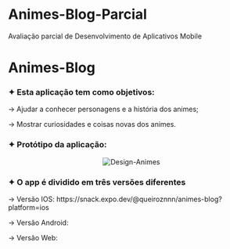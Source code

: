 # Animes-Blog-Parcial
Avaliação parcial de Desenvolvimento de Aplicativos Mobile
<h1>Animes-Blog</h1>
<h3>✦ Esta aplicação tem como objetivos:</h3>
<p>-> Ajudar a conhecer personagens e a história dos animes;</p>
<p>-> Mostrar curiosidades e coisas novas dos animes.</p>

<h3>✦ Protótipo da aplicação:</h3>
<div align="center">
  
  ![Design-Animes](https://github.com/samuelqueiroz21/Animes-Blog-Parcial/assets/128627088/60ddce5b-e0bf-4b65-8c0f-7268b45ebf10)
  
</div>

<h3>✦ O app é dividido em três versões diferentes</h3>
<p>-> Versão IOS: https://snack.expo.dev/@queiroznnn/animes-blog?platform=ios</p>
<p>-> Versão Android:</p>
<p>-> Versão Web:</p>
